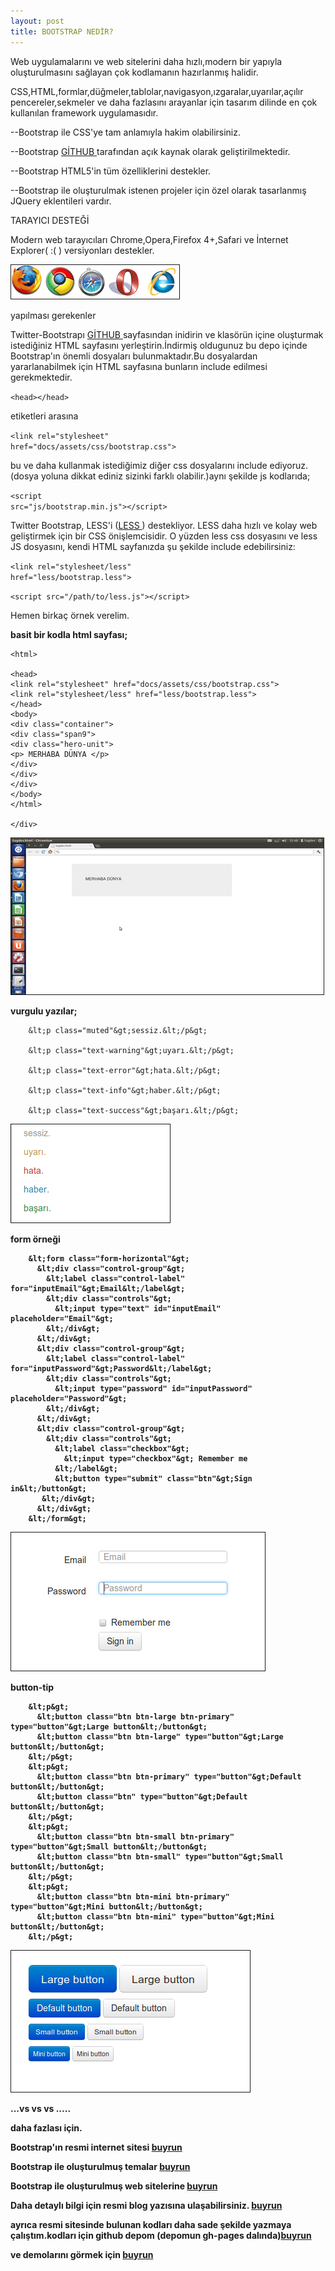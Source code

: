 ```yaml
---
layout: post
title: BOOTSTRAP NEDİR?
---
```

Web uygulamalarını ve web sitelerini daha hızlı,modern bir yapıyla oluşturulmasını sağlayan çok kodlamanın hazırlanmış halidir.

CSS,HTML,formlar,düğmeler,tablolar,navigasyon,ızgaralar,uyarılar,açılır pencereler,sekmeler ve daha fazlasını arayanlar için tasarım dilinde en çok kullanılan framework uygulamasıdır.

 --Bootstrap ile CSS'ye tam anlamıyla hakim olabilirsiniz.

 --Bootstrap <a href="https://github.com/twitter/bootstrap" target="_blank" >GİTHUB </a> tarafından açık kaynak olarak geliştirilmektedir.

 --Bootstrap HTML5'in tüm özelliklerini destekler.

 --Bootstrap ile oluşturulmak istenen projeler için özel olarak tasarlanmış JQuery eklentileri vardır.

<p>TARAYICI DESTEĞİ</p>

Modern web tarayıcıları Chrome,Opera,Firefox 4+,Safari ve İnternet Explorer( :( ) versiyonları destekler.

<img src="/images/tarayıcı.png" name="resim" border="1" />


<p>yapılması gerekenler</p>

Twitter-Bootstrapı <a href="https://github.com/twitter/bootstrap" target="_blank" > GİTHUB </a> sayfasından inidirin ve klasörün içine oluşturmak istediğiniz HTML sayfasını yerleştirin.İndirmiş oldugunuz bu depo içinde Bootstrap'ın önemli dosyaları bulunmaktadır.Bu dosyalardan yararlanabilmek için HTML sayfasına bunların include edilmesi gerekmektedir.

<code>&lt;head&gt;&lt;/head&gt;</code>

etiketleri arasına 

<code>&lt;link rel="stylesheet" href="docs/assets/css/bootstrap.css"&gt;</code>

bu ve daha kullanmak istediğimiz diğer css dosyalarını include ediyoruz.(dosya yoluna dikkat ediniz sizinki farklı olabilir.)aynı şekilde js kodlarıda;

<code>&lt;script src="js/bootstrap.min.js"&gt;&lt;/script&gt;</code>


Twitter Bootstrap, LESS'i (<a href="http://bsaral.github.com/112/Less-Css/" target="_blank" >LESS </a>) destekliyor. LESS daha hızlı ve kolay web geliştirmek için bir CSS önişlemcisidir. O yüzden less css dosyasını ve less JS dosyasını, kendi HTML sayfanızda şu şekilde include edebilirsiniz:

<code>&lt;link rel="stylesheet/less" href="less/bootstrap.less"&gt;</code>

<code>&lt;script src="/path/to/less.js"&gt;&lt;/script&gt;</code> 

<p>Hemen birkaç örnek verelim.</p>

<b>basit bir kodla html sayfası;</b>

	<html>

	<head>
	<link rel="stylesheet" href="docs/assets/css/bootstrap.css">
	<link rel="stylesheet/less" href="less/bootstrap.less">
	</head>
	<body>
	<div class="container">
	<div class="span9">
	<div class="hero-unit">
	<p> MERHABA DÜNYA </p>
	</div>
	</div>
	</div>
	</body>
	</html>
	
	</div>

</div>

</body>
</html>


<img src="/images/kod.png" name="resim" border="1" />

<b>vurgulu yazılar;</b>

		&lt;p class="muted"&gt;sessiz.&lt;/p&gt;

		&lt;p class="text-warning"&gt;uyarı.&lt;/p&gt;

		&lt;p class="text-error"&gt;hata.&lt;/p&gt;

		&lt;p class="text-info"&gt;haber.&lt;/p&gt;

		&lt;p class="text-success"&gt;başarı.&lt;/p&gt;

<img src="/images/vurgu.png" name="resim" border="1" />

<b>form örneği </p>

		&lt;form class="form-horizontal"&gt;
		  &lt;div class="control-group"&gt;
			&lt;label class="control-label" for="inputEmail"&gt;Email&lt;/label&gt;
			&lt;div class="controls"&gt;
			  &lt;input type="text" id="inputEmail" placeholder="Email"&gt;
			&lt;/div&gt;
		  &lt;/div&gt;
		  &lt;div class="control-group"&gt;
			&lt;label class="control-label" for="inputPassword"&gt;Password&lt;/label&gt;
			&lt;div class="controls"&gt;
			  &lt;input type="password" id="inputPassword" placeholder="Password"&gt;
			&lt;/div&gt;
		  &lt;/div&gt;
		  &lt;div class="control-group"&gt;
			&lt;div class="controls"&gt;
			  &lt;label class="checkbox"&gt;
				&lt;input type="checkbox"&gt; Remember me
			  &lt;/label&gt;
			  &lt;button type="submit" class="btn"&gt;Sign in&lt;/button&gt;
		   &lt;/div&gt;
		  &lt;/div&gt;
		&lt;/form&gt;

<img src="/images/form.png" name="resim" border="1" />

<b>button-tip</b>


		&lt;p&gt;
		  &lt;button class="btn btn-large btn-primary" type="button"&gt;Large button&lt;/button&gt;
		  &lt;button class="btn btn-large" type="button"&gt;Large button&lt;/button&gt;
		&lt;/p&gt;
		&lt;p&gt;
		  &lt;button class="btn btn-primary" type="button"&gt;Default button&lt;/button&gt;
		  &lt;button class="btn" type="button"&gt;Default button&lt;/button&gt;
		&lt;/p&gt;
		&lt;p&gt;
		  &lt;button class="btn btn-small btn-primary" type="button"&gt;Small button&lt;/button&gt;
		  &lt;button class="btn btn-small" type="button"&gt;Small button&lt;/button&gt;
		&lt;/p&gt;
		&lt;p&gt;
		  &lt;button class="btn btn-mini btn-primary" type="button"&gt;Mini button&lt;/button&gt;
		  &lt;button class="btn btn-mini" type="button"&gt;Mini button&lt;/button&gt;
		&lt;/p&gt;


<img src="/images/button.png" name="resim" border="1" />

...vs vs vs .....

daha fazlası için.

Bootstrap'ın resmi internet sitesi     <a href="http://twitter.github.com/bootstrap/" target="_blank" >buyrun </a>

Bootstrap ile oluşturulmuş temalar <a href="http://bootswatch.com/#gallery" target="_blank" >buyrun </a>

Bootstrap ile oluşturulmuş web sitelerine   <a href="http://builtwithbootstrap.com/" target="_blank" >buyrun </a>

Daha detaylı bilgi için resmi blog yazısına ulaşabilirsiniz. <a href="https://dev.twitter.com/blog/bootstrap-twitter" target="_blank" >buyrun </a>

ayrıca resmi sitesinde bulunan kodları daha sade şekilde yazmaya çalıştım.kodları için github depom (depomun gh-pages dalında)<a href="https://github.com/tugdev/bootstrap/tree/gh-pages" target="_blank" >buyrun </a>

ve demolarını görmek için <a href="http://tugdev.github.com/bootstrap/" target="_blank" >buyrun </a>




